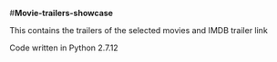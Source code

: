 #<b>Movie-trailers-showcase</b>
<p>This contains the trailers of the selected movies and IMDB trailer link</p>
<p>Code written in Python 2.7.12</p>
